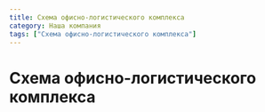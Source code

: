 ```yaml
---
title: Схема офисно-логистического комплекса
category: Наша компания
tags: ["Схема офисно-логистического комплекса"]
---
```


# Схема офисно-логистического комплекса
